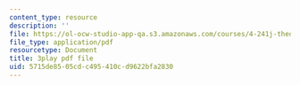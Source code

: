 ```yaml
---
content_type: resource
description: ''
file: https://ol-ocw-studio-app-qa.s3.amazonaws.com/courses/4-241j-theory-of-city-form-spring-2013/5715de8505cdc495410cd9622bfa2830_oBKDFgLoR9o.pdf
file_type: application/pdf
resourcetype: Document
title: 3play pdf file
uid: 5715de85-05cd-c495-410c-d9622bfa2830
---
```

